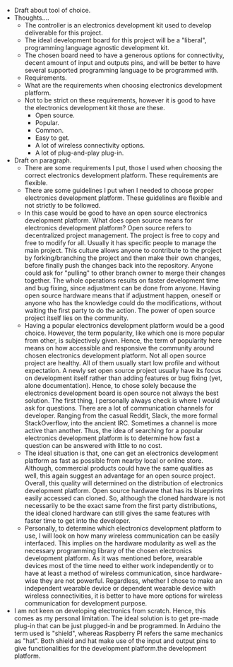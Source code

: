 * Draft about tool of choice.
* Thoughts....
    * The controller is an electronics development kit used to develop deliverable for this project.
    * The ideal development board for this project will be a "liberal", programming language agnostic development kit.
    * The chosen board need to have a generous options for connectivity, decent amount of input and outputs pins, and will be better to have several supported programming language to be programmed with.
    * Requirements.
    * What are the requirements when choosing electronics development platform.
    * Not to be strict on these requirements, however it is good to have the electronics development kit those are these.
        * Open source.
        * Popular.
        * Common.
        * Easy to get.
        * A lot of wireless connectivity options.
        * A lot of plug-and-play plug-in.
* Draft on paragraph.
    * There are some requirements I put, those I used when choosing the correct electronics development platform. These requirements are flexible.
    * There are some guidelines I put when I needed to choose proper electronics development platform. These guidelines are flexible and not strictly to be followed.
    * In this case would be good to have an open source electronics development platform. What does open source means for electronics development platform? Open source refers to decentralized project management. The project is free to copy and free to modify for all. Usually it has specific people to manage the main project. This culture allows anyone to contribute to the project by forking/branching the project and then make their own changes, before finally push the changes back into the repository. Anyone could ask for "pulling" to other branch owner to merge their changes together. The whole operations results on faster development time and bug fixing, since adjustment can be done from anyone. Having open source hardware means that if adjustment happen, oneself or anyone who has the knowledge could do the modifications, without waiting the first party to do the action. The power of open source project itself lies on the community.
    * Having a popular electronics development platform would be a good choice. However, the term popularity, like which one is more popular from other, is subjectively given. Hence, the term of popularity here means on how accessible and responsive the community around chosen electronics development platform. Not all open source project are healthy. All of them usually start low profile and without expectation. A newly set open source project usually have its focus on development itself rather than adding features or bug fixing (yet, alone documentation). Hence, to chose solely because the electronics development board is open source not always the best solution. The first thing, I personally always check is where I would ask for questions. There are a lot of communication channels for developer. Ranging from the casual Reddit, Slack, the more formal StackOverflow, into the ancient IRC. Sometimes a channel is more active than another. Thus, the idea of searching for a popular electronics development platform is to determine how fast a question can be answered with little to no cost.
    * The ideal situation is that, one can get an electronics development platform as fast as possible from nearby local or online store. Although, commercial products could have the same qualities as well, this again suggest an advantage for an open source project. Overall, this quality will determined on the distribution of electronics development platform. Open source hardware that has its blueprints easily accessed can cloned. So, although the cloned hardware is not necessarily to be the exact same from the first party distributions, the ideal cloned hardware can still gives the same features with faster time to get into the developer.
    * Personally, to determine which electronics development platform to use, I will look on how many wireless communication can be easily interfaced. This implies on the hardware modularity as well as the necessary programming library of the chosen electronics development platform. As it was mentioned before, wearable devices most of the time need to either work independently or to have at least a method of wireless communication, since hardware-wise they are not powerful. Regardless, whether I chose to make an independent wearable device or dependent wearable device with wireless connectivities, it is better to have more options for wireless communication for development purpose.
* I am not keen on developing electronics from scratch. Hence, this comes as my personal limitation. The ideal solution is to get pre-made plug-in that can be just plugged-in and be programmed. In Arduino the term used is "shield", whereas Raspberry PI refers the same mechanics as "hat". Both shield and hat make use of the input and output pins to give functionalities for the development platform.the development platform.